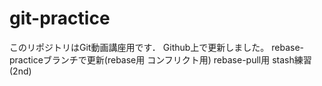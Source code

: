 # git-practice
このリポジトリはGit動画講座用です．
Github上で更新しました。
rebase-practiceブランチで更新(rebase用 コンフリクト用)
rebase-pull用
stash練習(2nd)